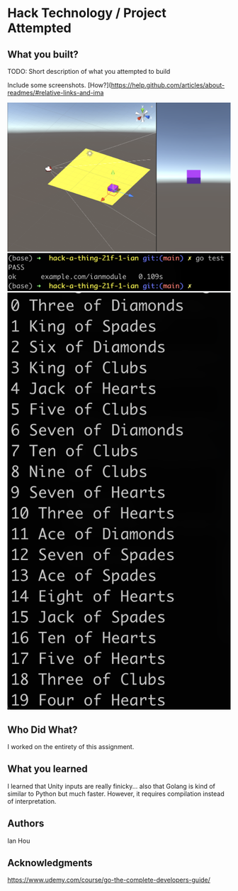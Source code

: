 # Hack Technology / Project Attempted


## What you built? 

TODO: Short description of what you attempted to build

Include some screenshots.
[How?](https://help.github.com/articles/about-readmes/#relative-links-and-ima

![](ss1.png)
![](ss2.png)
![](ss3.png)



## Who Did What?

I worked on the entirety of this assignment.

## What you learned

I learned that Unity inputs are really finicky... also that Golang is kind of similar to Python but much faster. However, it requires compilation instead of interpretation.

## Authors

Ian Hou

## Acknowledgments

https://www.udemy.com/course/go-the-complete-developers-guide/

#
